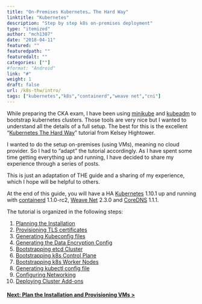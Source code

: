 ```yaml
---
title: "On-Premises Kubernetes… The Hard Way"
linktitle: "Kubernetes"
description: "Step by step k8s on-premises deployment"
type: "itemized"
author: "mch1307"
date: "2018-04-11"
featured: ""
featuredpath: ""
featuredalt: ""
categories: [""]
#format: "Android"
link: "#"
weight: 1
draft: false
url: /k8s-thw/intro/
tags: ["kubernetes","k8s","containerd","weave net","cni"]
---
```


While preparing the CKA exam, I have been using [minikube][100] and [kubeadm][200] to bootstrap kubernetes clusters. Those tools are very nice but I wanted to understand all the details of a full setup. The best for this is the excellent &#8220;[Kubernetes The Hard Way][300]&#8221; tutorial from Kelsey Hightower.

I wanted to do the setup on-premises (using VMs), meaning no cloud provider. So I had to &#8220;adapt&#8221; the tutorial accordingly. As I have spent some time getting everything up and running, I have decided to share my experience through a series of posts.

This is just an adaptation of THE guide and a sharing of my experience, which I hope will be helpful to others.

At the end of this guide, you will have a HA [Kubernetes][304] 1.10.1 up and running with [containerd][301] 1.1.0-rc2, [Weave Net][302] 2.3.0 and [CoreDNS][303] 1.1.1.

The tutorial is organized in the following steps:

  1. [Planning the Installation][1]
  2. [Provisioning TLS certificates][2]
  3. [Generating Kubeconfig files][3]
  4. [Generating the Data Encryption Config][4]
  5. [Bootstrapping etcd Cluster][5]
  6. [Bootstrapping k8s Control Plane][6]
  7. [Bootstrapping k8s Worker Nodes][7]
  8. [Generating kubectl config file][8]
  9. [Configuring Networking][9]
  10. [Deploying Cluster Add-ons][10]

#### [Next: Plan the Installation and Provisioning VMs >][1]

 [1]: /k8s-thw/part1
 [2]: /k8s-thw/part2
 [3]: /k8s-thw/part3
 [4]: /k8s-thw/part4
 [5]: /k8s-thw/part5
 [6]: /k8s-thw/part6
 [7]: /k8s-thw/part7
 [8]: /k8s-thw/part8
 [9]: /k8s-thw/part9
 [10]: /k8s-thw/part10
 [100]: https://github.com/kubernetes/minikube
 [200]: https://kubernetes.io/docs/reference/setup-tools/kubeadm/kubeadm/
 [300]: https://github.com/kelseyhightower/kubernetes-the-hard-way
 [301]: https://containerd.io/
 [302]: https://www.weave.works/docs/net/latest/kubernetes/kube-addon/
 [303]: https://coredns.io/
 [304]: https://kubernetes.io/
